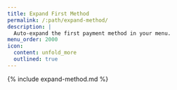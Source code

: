 ```yaml
---
title: Expand First Method
permalink: /:path/expand-method/
description: |
  Auto-expand the first payment method in your menu.
menu_order: 2000
icon:
  content: unfold_more
  outlined: true
---
```


{% include expand-method.md %}
